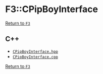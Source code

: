 # F3::CPipBoyInterface

[Return to `F3`](/docs/F3.md)

## C++

- [`CPipBoyInterface.hpp`](/c++/include/CPipBoyInterface.hpp)
- [`CPipBoyInterface.cpp`](/c++/source/CPipBoyInterface.cpp)

[Return to `F3`](/docs/F3.md)